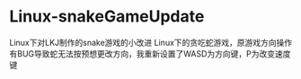 # Linux-snakeGameUpdate
Linux下对LKJ制作的snake游戏的小改进
Linux下的贪吃蛇游戏，原游戏方向操作有BUG导致蛇无法按预想更改方向，我重新设置了WASD为方向键，P为改变速度键
